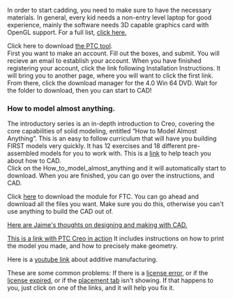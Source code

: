 In order to start cadding, you need to make sure to have the necessary materials. In general, every kid needs a non-entry level laptop for good experience, mainly the software needs 3D capable graphics card with OpenGL support. 
For a full list, [click here.][Full list]

[Full list]:http://support.ptc.com/partners/hardware/current/support.htm
Click here to download [the PTC tool][PTC Download].  
First you want to make an account. Fill out the boxes, and submit. You will recieve an email to establish your account. When you have finished registering your account, click the link following Installation Instructions. It will bring you to another page, where you will want to click the first link. From there, click the download manager for the 4.0 Win 64 DVD. Wait for the folder to download, then you can start to CAD!

[PTC Download]:http://www.ptc.com/academic-program/products/free-software/creo-download
### How to model almost anything.  
 The introductory series is an in-depth introduction to Creo, covering the core capabilities of solid modeling, entitled “How to Model Almost Anything”. This is an easy to follow curriculum that will have you building FIRST models very quickly. It has 12 exercises and 18 different pre-assembled models for you to work with.
This is a [link][PTC Teach] to help teach you about how to CAD.  
Click on the How_to_model_almost_anything and it will automatically start to download. When you are finished, you can go over the instructions, and CAD.

[PTC Teach]:http://www.ptc.com/academic-program/k-12-program/students/first/training
Click [here][PTC download for FTC] to download the module for FTC. 
You can go ahead and download all the files you want. Make sure you do this, otherwise you can't use anything to build the CAD out of.

[PTC download for FTC]:http://www.catalogds.com/db/service?d=first&c=browse
[Here are Jaime's thoughts on designing and making with CAD.][Jaime's thoughts on CAD]

[Jaime's thoughts on CAD]:https://m.youtube.com/watch?v=1p-oAyymw1M
[This is a link with PTC Creo in action][PTC Action]
It includes instructions on how to print the model you made, and how to precisely make geometry. 

[PTC Action]:http://www.ptc.com/en/cad/3d-design
Here is a [youtube link][CAD Manufacturing] about additive manufacturing.

[CAD Manufacturing]:https://www.youtube.com/watch?v=nDqXjzOPAco&ebc=ANyPxKrQNzQ1I8DLLu47pC4N914qu6cSMFJEksgbNdCqEOlW_nhpvEw7m5BYyJAtPns_SbhHI8_1t-5KUwzXqMue25JxLz7L3g

These are some common problems: If there is a [license error][License error], or if the [license expired][License expired], or if the [placement tab][Placement] isn't showing.
If that happens to you, just click on one of the links, and it will help you fix it.

[License error]:https://www.ptcusercommunity.com/thread/136160
[License expired]:http://apps.ptc.com/schools/references/relicense_creo3_schools_standard.pdf#_ga=2.135070449.1786481349.1496641299-326259183.1477715362
[Placement]:https://community.ptc.com/t5/Additional-Creo-Questions/Placement-disapperaed/m-p/288454#M25236
